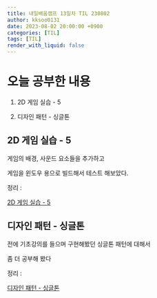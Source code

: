 ```yaml
---
title: 내일배움캠프 13일차 TIL 230802
author: kksoo0131
date: 2023-08-02 20:00:00 +0900
categories: [TIL]
tags: [TIL]
render_with_liquid: false
---
```


# 오늘 공부한 내용

1. 2D 게임 실습 - 5

2. 디자인 패턴 - 싱글톤


## 2D 게임 실습 - 5

게임의 배경, 사운드 요소들을 추가하고 

게임을 윈도우 용으로 빌드해서 테스트 해보았다.

정리 : 

[2D 게임 실습 - 5](https://kksoo0131.github.io/posts/toyProject-Practice2DGame-5/)


## 디자인 패턴 - 싱글톤

전에 기초강의를 들으며 구현해봤던 싱글톤 패턴에 대해서

좀 더 공부해 봤다

정리 :

[디자인 패턴 - 싱글톤](https://kksoo0131.github.io/posts/designPattern-1)
